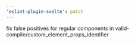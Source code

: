 ```yaml
---
'eslint-plugin-svelte': patch
---
```


fix false positives for regular components in valid-compile/custom_element_props_identifier
